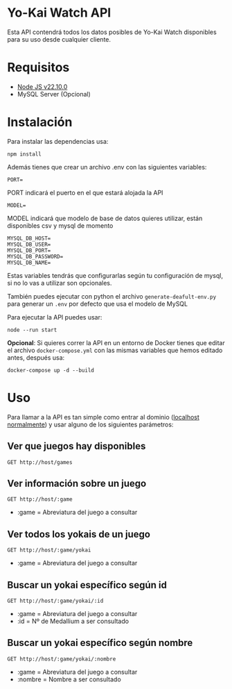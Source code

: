 # Yo-Kai Watch API
Esta API contendrá todos los datos posibles de Yo-Kai Watch disponibles para su uso desde cualquier cliente.
# Requisitos
- [Node JS v22.10.0](https://nodejs.org/en)
- MySQL Server (Opcional)
# Instalación
Para instalar las dependencias usa:

    npm install
Además tienes que crear un archivo .env con las siguientes variables:

	PORT=
PORT indicará el puerto en el que estará alojada la API

	MODEL=
MODEL indicará que modelo de base de datos quieres utilizar, están disponibles csv y mysql de momento

	MYSQL_DB_HOST=
	MYSQL_DB_USER=
	MYSQL_DB_PORT=
	MYSQL_DB_PASSWORD=
	MYSQL_DB_NAME=
Estas variables tendrás que configurarlas según tu configuración de mysql, si no lo vas a utilizar son opcionales.

También puedes ejecutar con python el archivo `generate-deafult-env.py` para generar un `.env` por defecto que usa el modelo de MySQL

Para ejecutar la API puedes usar:

	node --run start
**Opcional**: Si quieres correr la API en un entorno de Docker tienes que editar el archivo `docker-compose.yml` con las mismas variables que hemos editado antes, después usa:

    docker-compose up -d --build
# Uso
Para llamar a la API es tan simple como entrar al dominio ([localhost normalmente](http://localhost:3000)) y usar alguno de los siguientes parámetros:

## Ver que juegos hay disponibles
	GET http://host/games
## Ver información sobre un juego
	GET http://host/:game
- :game = Abreviatura del juego a consultar
## Ver todos los yokais de un juego
	GET http://host/:game/yokai
- :game = Abreviatura del juego a consultar
## Buscar un yokai específico según id
	GET http://host/:game/yokai/:id
- :game = Abreviatura del juego a consultar
- :id = Nº de Medallium a ser consultado
## Buscar un yokai específico según nombre
	GET http://host/:game/yokai/:nombre
- :game = Abreviatura del juego a consultar
- :nombre = Nombre a ser consultado